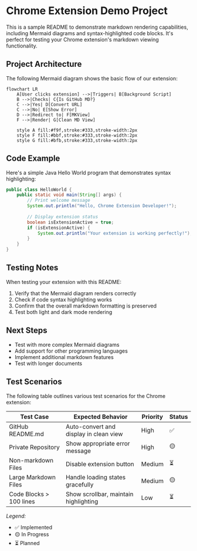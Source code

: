 # Chrome Extension Demo Project

This is a sample README to demonstrate markdown rendering capabilities, including Mermaid diagrams and syntax-highlighted code blocks. It's perfect for testing your Chrome extension's markdown viewing functionality.

## Project Architecture

The following Mermaid diagram shows the basic flow of our extension:

```mermaid
flowchart LR
    A[User clicks extension] -->|Triggers| B[Background Script]
    B -->|Checks| C{Is GitHub MD?}
    C -->|Yes| D[Convert URL]
    C -->|No| E[Show Error]
    D -->|Redirect to| F[MKView]
    F -->|Render| G[Clean MD View]
    
    style A fill:#f9f,stroke:#333,stroke-width:2px
    style F fill:#bbf,stroke:#333,stroke-width:2px
    style G fill:#bfb,stroke:#333,stroke-width:2px
```

## Code Example

Here's a simple Java Hello World program that demonstrates syntax highlighting:

```java
public class HelloWorld {
    public static void main(String[] args) {
        // Print welcome message
        System.out.println("Hello, Chrome Extension Developer!");
        
        // Display extension status
        boolean isExtensionActive = true;
        if (isExtensionActive) {
            System.out.println("Your extension is working perfectly!");
        }
    }
}
```

## Testing Notes

When testing your extension with this README:
1. Verify that the Mermaid diagram renders correctly
2. Check if code syntax highlighting works
3. Confirm that the overall markdown formatting is preserved
4. Test both light and dark mode rendering

## Next Steps

- Test with more complex Mermaid diagrams
- Add support for other programming languages
- Implement additional markdown features
- Test with longer documents

## Test Scenarios

The following table outlines various test scenarios for the Chrome extension:

| Test Case | Expected Behavior | Priority | Status |
|-----------|------------------|----------|--------|
| GitHub README.md | Auto-convert and display in clean view | High | ✅ |
| Private Repository | Show appropriate error message | High | 🟡 |
| Non-markdown Files | Disable extension button | Medium | ⏳ |
| Large Markdown Files | Handle loading states gracefully | Medium | 🟡 |
| Code Blocks > 100 lines | Show scrollbar, maintain highlighting | Low | ⏳ |

*Legend:*
- ✅ Implemented
- 🟡 In Progress
- ⏳ Planned
